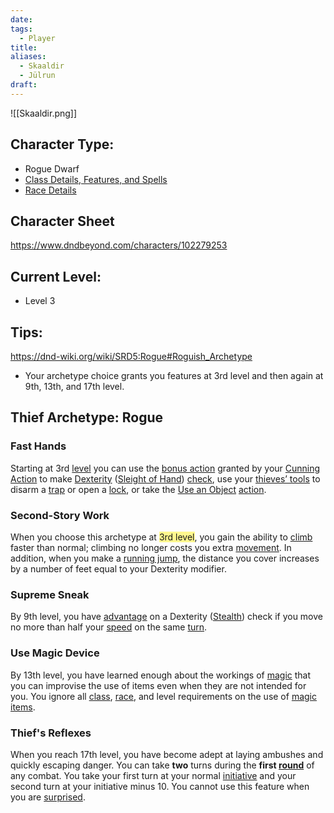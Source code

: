 ```yaml
---
date: 
tags:
  - Player
title: 
aliases:
  - Skaaldir
  - Jülrun
draft:
---
```

![[Skaaldir.png]]

## Character Type:
- Rogue Dwarf
- [Class Details, Features, and Spells](https://www.dndbeyond.com/classes/rogue)
- [Race Details](https://www.dndbeyond.com/races/13-dwarf)
## Character Sheet
https://www.dndbeyond.com/characters/102279253

## Current Level:
- Level 3

## Tips:
https://dnd-wiki.org/wiki/SRD5:Rogue#Roguish_Archetype
- Your archetype choice grants you features at 3rd level and then again at 9th, 13th, and 17th level.

## Thief Archetype: Rogue
### Fast Hands

Starting at 3rd [level](https://dnd-wiki.org/w/index.php?title=SRD5:Level&action=edit&redlink=1 "SRD5:Level (page does not exist)") you can use the [bonus action](https://dnd-wiki.org/wiki/SRD5:Bonus_Action "SRD5:Bonus Action") granted by your [Cunning Action](https://dnd-wiki.org/wiki/SRD5:Cunning_Action "SRD5:Cunning Action") to make [Dexterity](https://dnd-wiki.org/wiki/SRD5:Dexterity "SRD5:Dexterity") ([Sleight of Hand](https://dnd-wiki.org/wiki/SRD5:Sleight_of_Hand "SRD5:Sleight of Hand")) [check](https://dnd-wiki.org/wiki/SRD5:Check "SRD5:Check"), use your [thieves’ tools](https://dnd-wiki.org/w/index.php?title=SRD5:Thieves%E2%80%99_Tools&action=edit&redlink=1 "SRD5:Thieves’ Tools (page does not exist)") to disarm a [trap](https://dnd-wiki.org/wiki/SRD5:Trap "SRD5:Trap") or open a [lock](https://dnd-wiki.org/w/index.php?title=SRD5:Lock&action=edit&redlink=1 "SRD5:Lock (page does not exist)"), or take the [Use an Object](https://dnd-wiki.org/wiki/SRD5:Use_an_Object "SRD5:Use an Object") [action](https://dnd-wiki.org/wiki/SRD5:Action "SRD5:Action"). 

### Second-Story Work

When you choose this archetype at <span style="background:#fff88f">3rd level</span>, you gain the ability to [climb](https://dnd-wiki.org/wiki/SRD5:Climb "SRD5:Climb") faster than normal; climbing no longer costs you extra [movement](https://dnd-wiki.org/wiki/SRD5:Movement "SRD5:Movement"). In addition, when you make a [running jump](https://dnd-wiki.org/w/index.php?title=SRD5:Running_Jump&action=edit&redlink=1 "SRD5:Running Jump (page does not exist)"), the distance you cover increases by a number of feet equal to your Dexterity modifier. 

### Supreme Sneak

By 9th level, you have [advantage](https://dnd-wiki.org/wiki/SRD5:Advantage "SRD5:Advantage") on a Dexterity ([Stealth](https://dnd-wiki.org/wiki/SRD5:Stealth "SRD5:Stealth")) check if you move no more than half your [speed](https://dnd-wiki.org/wiki/SRD5:Speed "SRD5:Speed") on the same [turn](https://dnd-wiki.org/wiki/SRD5:Turn "SRD5:Turn"). 

### Use Magic Device

By 13th level, you have learned enough about the workings of [magic](https://dnd-wiki.org/w/index.php?title=SRD5:Magic&action=edit&redlink=1 "SRD5:Magic (page does not exist)") that you can improvise the use of items even when they are not intended for you. You ignore all [class](https://dnd-wiki.org/wiki/SRD5:Class "SRD5:Class"), [race](https://dnd-wiki.org/wiki/SRD5:Race "SRD5:Race"), and level requirements on the use of [magic items](https://dnd-wiki.org/wiki/SRD5:Magic_Item "SRD5:Magic Item"). 

### Thief's Reflexes

When you reach 17th level, you have become adept at laying ambushes and quickly escaping danger. You can take **two** turns during the **first [round](https://dnd-wiki.org/wiki/SRD5:Round "SRD5:Round")** of any combat. You take your first turn at your normal [initiative](https://dnd-wiki.org/wiki/SRD5:Initiative "SRD5:Initiative") and your second turn at your initiative minus 10. You cannot use this feature when you are [surprised](https://dnd-wiki.org/wiki/SRD5:Surprised "SRD5:Surprised").
